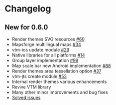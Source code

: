 # Changelog

## New for 0.6.0

- Render themes SVG resources [#60](https://github.com/mapsforge/vtm/issues/60)
- Mapsforge multilingual maps [#34](https://github.com/mapsforge/vtm/issues/34)
- vtm-ios update module [#29](https://github.com/mapsforge/vtm/issues/29)
- Native libraries for all platforms [#14](https://github.com/mapsforge/vtm/issues/14)
- Group layer implementation [#99](https://github.com/mapsforge/vtm/issues/99)
- Map scale bar new Android implementation [#88](https://github.com/mapsforge/vtm/issues/88)
- Render themes area tessellation option [#37](https://github.com/mapsforge/vtm/issues/37)
- vtm-jts create module [#53](https://github.com/mapsforge/vtm/issues/53)
- Internal render themes various enhancements
- Revive VTM library
- Many other minor improvements and bug fixes
- [Solved issues](https://github.com/mapsforge/vtm/issues?q=is%3Aissue+is%3Aclosed+milestone%3A0.6.0)
